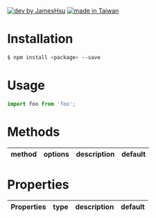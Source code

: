[![dev by JamesHsu](https://img.shields.io/badge/Dev%20by-Jameshsu1125-green)](https://github.com/jameshsu1125/) [![made in Taiwan](https://img.shields.io/badge/Made%20in-Taiwan-orange)](https://github.com/jameshsu1125/)

# Installation

```sh
$ npm install <package> --save
```

# Usage

```javascript
import foo from 'foo';
```

# Methods

| method | options | description | default |
| :----- | :-----: | :---------: | ------: |

# Properties

| Properties | type | description | default |
| :--------- | :--: | :---------: | ------: |
